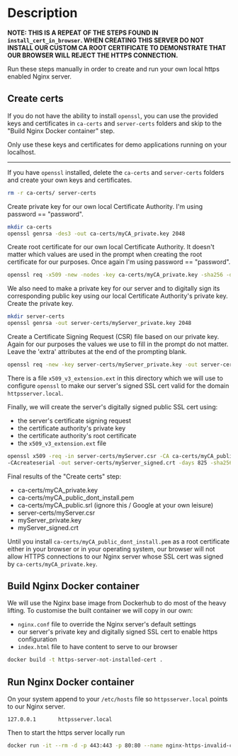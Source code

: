 # Description

**NOTE: THIS IS A REPEAT OF THE STEPS FOUND IN `install_cert_in_browser`. WHEN CREATING
THIS SERVER DO NOT INSTALL OUR CUSTOM CA ROOT CERTIFICATE TO DEMONSTRATE THAT OUR
BROWSER WILL REJECT THE HTTPS CONNECTION.**

Run these steps manually in order to create and run your own local https enabled Nginx server.

## Create certs

If you do not have the ability to install `openssl`, you can use the provided keys and certificates
in `ca-certs` and `server-certs` folders and skip to the "Build Nginx Docker container" step.

Only use these keys and certificates for demo applications running on your localhost.

---

If you have `openssl` installed, delete the `ca-certs` and `server-certs` folders and create
your own keys and certificates.
```sh
rm -r ca-certs/ server-certs
```
Create private key for our own local Certificate Authority. I'm using password == "password".
```sh
mkdir ca-certs
openssl genrsa -des3 -out ca-certs/myCA_private.key 2048
```
Create root certificate for our own local Certificate Authority. It doesn't matter which values
are used in the prompt when creating the root certificate for our purposes.
Once again I'm using password == "password".
```sh
openssl req -x509 -new -nodes -key ca-certs/myCA_private.key -sha256 -days 1825 -out ca-certs/myCA_public_dont_install.pem
```
We also need to make a private key for our server and to digitally sign its corresponding public key
using our local Certificate Authority's private key.
Create the private key.
```sh
mkdir server-certs
openssl genrsa -out server-certs/myServer_private.key 2048
```
Create a Certificate Signing Request (CSR) file based on our private key. Again for our
purposes the values we use to fill in the prompt do not matter.
Leave the 'extra' attributes at the end of the prompting blank.
```sh
openssl req -new -key server-certs/myServer_private.key -out server-certs/myServer.csr
```
There is a file `x509_v3_extension.ext` in this directory which we will use
to configure `openssl` to make our server's signed SSL cert valid for the domain
`httpsserver.local`.

Finally, we will create the server's digitally signed public SSL cert using:
- the server's certificate signing request
- the certificate authority's private key
- the certificate authority's root certificate
- the `x509_v3_extension.ext` file

```sh
openssl x509 -req -in server-certs/myServer.csr -CA ca-certs/myCA_public_dont_install.pem -CAkey ca-certs/myCA_private.key \
-CAcreateserial -out server-certs/myServer_signed.crt -days 825 -sha256 -extfile x509_v3_extension.ext
```
Final results of the "Create certs" step:
- ca-certs/myCA_private.key
- ca-certs/myCA_public_dont_install.pem
- ca-certs/myCA_public.srl (ignore this / Google at your own leisure)
- server-certs/myServer.csr
- myServer_private.key
- myServer_signed.crt

Until you install `ca-certs/myCA_public_dont_install.pem` as a root certificate either in your browser or
in your operating system, our browser will not allow HTTPS connections to our Nginx server whose
SSL cert was signed by `ca-certs/myCA_private.key`.

## Build Nginx Docker container

We will use the Nginx base image from Dockerhub to do most of the heavy lifting.
To customise the built container we will copy in our own:
- `nginx.conf` file to override the Nginx server's default settings
- our server's private key and digitally signed SSL cert to enable https configuration
- `index.html` file to have content to serve to our browser

```sh
docker build -t https-server-not-installed-cert .
```

## Run Nginx Docker container

On your system append to your `/etc/hosts` file so `httpsserver.local` points to our Nginx server.

```
127.0.0.1       httpsserver.local
```

Then to start the https server locally run
```sh
docker run -it --rm -d -p 443:443 -p 80:80 --name nginx-https-invalid-cert https-server-not-installed-cert
```
